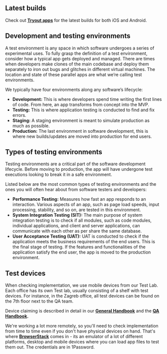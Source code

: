 ## Latest builds

Check out **[Tryout apps](https://tryoutapps.com/users/sign_in)** for the latest builds for both iOS and Android.

## Development and testing environments

A test environment is any space in which software undergoes a series of experimental uses. To fully grasp the definition of a test environment, consider how a typical app gets deployed and managed. There are times when developers make clones of the main codebase and deploy them separately to iron out bugs and glitches in different virtual machines. The location and state of these parallel apps are what we’re calling test environments.

We typically have four environments along any software’s lifecycle:

- **Development:** This is where developers spend time writing the first lines of code. From here, an app transforms from concept into the MVP.
- **Testing:** This is where application testing is conducted to find and fix errors.
- **Staging:** A staging environment is meant to simulate production as much as possible.
- **Production:** The last environment in software development, this is where new builds/updates are moved into production for end users.

## Types of testing environments

Testing environments are a critical part of the software development lifecycle. Before moving to production, the app will have undergone test executions looking to break it in a safe environment.

Listed below are the most common types of testing environments and the ones you will often hear about from software testers and developers:

- **Performance Testing:** Measures how fast an app responds to an interaction. Various aspects of an app, such as page load speeds, input processing, stability, and so on, are tested in this environment.
- **System Integration Testing (SIT):** The main purpose of system integration testing is to check if all modules, such as code modules, individual applications, and client and server applications, can communicate with each other as per share the same database.
- **User Acceptance Testing (UAT):** UAT is conducted to check if the application meets the business requirements of the end users. This is the final stage of testing. If the features and functionalities of the application satisfy the end user, the app is moved to the production environment.


## Test devices

When checking implementation, we use mobile devices from our Test Lab. Each office has its own Test lab, usually consisting of a shelf with test devices. For instance, in the Zagreb office, all test devices can be found on the 7th floor next to the QA team.

Device claiming is described in detail in our **[General Handbook](https://infinum.com/handbook/general/everyday-processes/equipment-handling/test-devices)** and the **[QA Handbook](https://infinum.com/handbook/qa/onboarding/test-devices-and-accounts).**

We're working a lot more remotely, so you'll need to check implementation from time to time even if you don't have physical devices on hand. That's where **[BrowserStack](https://app-live.browserstack.com)** comes in - its an emulator of a lot of different platforms, desktop and mobile devices where you can load app files to test them out. The credentials are in 1Password.
